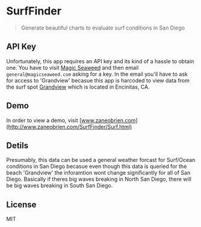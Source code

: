 # SurfFinder
> Generate beautiful charts to evaluate surf conditions in San Diego

## API Key
Unfortunately, this app requires an API key and its kind of a hassle to obtain one. You have to visit [Magic Seaweed](https://magicseaweed.com/developer/api) and then email `general@magicseaweed.com` asking for a key. In the email you'll have to ask for access to 'Grandview' becasue this app is harcoded to view data from the surf spot [Grandview](https://www.google.com/maps/place/Grandview+Surf+Beach/@33.0765706,-117.3102921,15z/data=!4m5!3m4!1s0x0:0x3b56e251f78ef!8m2!3d33.0765706!4d-117.3102921) which is located in Encinitas, CA.

## Demo
In order to view a demo, visit [www.zaneobrien.com](http://www.zaneobrien.com/SurfFinder/Surf.html)

## Detils
Presumably, this data can be used a general weather forcast for Surf/Ocean conditions in San Diego becasue even though this data is queried for the beach 'Grandview' the inforamtion wont change significantly for all of San Diego. Basically if theres big waves breaking in North San Diego, there will be big waves breaking in South San Diego.

## License
MIT

